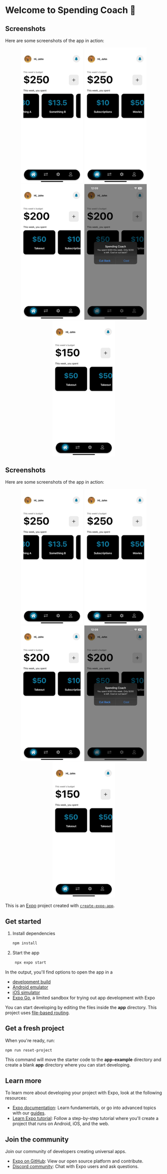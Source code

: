 # Welcome to Spending Coach 👋

## Screenshots

Here are some screenshots of the app in action:

<div align="center">
  <img src="assets/screenshots/s1.jpg" alt="Home Screen" width="200" />
  <img src="assets/screenshots/s2.jpg" alt="Expense Tracking" width="200" />
  <img src="assets/screenshots/s3.jpg" alt="Budget Overview" width="200" />
  <img src="assets/screenshots/s4.jpg" alt="Spending Insights" width="200" />
  <img src="assets/screenshots/s5.jpg" alt="Transaction History" width="200" />
</div>

## Screenshots

Here are some screenshots of the app in action:

<div align="center">
  <img src="assets/screenshots/s1.jpg" alt="Home Screen" width="200" />
  <img src="assets/screenshots/s2.jpg" alt="Expense Tracking" width="200" />
  <img src="assets/screenshots/s3.jpg" alt="Budget Overview" width="200" />
  <img src="assets/screenshots/s4.jpg" alt="Spending Insights" width="200" />
  <img src="assets/screenshots/s5.jpg" alt="Transaction History" width="200" />
</div>

This is an [Expo](https://expo.dev) project created with [`create-expo-app`](https://www.npmjs.com/package/create-expo-app).

## Get started

1. Install dependencies

   ```bash
   npm install
   ```

2. Start the app

   ```bash
    npx expo start
   ```

In the output, you'll find options to open the app in a

- [development build](https://docs.expo.dev/develop/development-builds/introduction/)
- [Android emulator](https://docs.expo.dev/workflow/android-studio-emulator/)
- [iOS simulator](https://docs.expo.dev/workflow/ios-simulator/)
- [Expo Go](https://expo.dev/go), a limited sandbox for trying out app development with Expo

You can start developing by editing the files inside the **app** directory. This project uses [file-based routing](https://docs.expo.dev/router/introduction).

## Get a fresh project

When you're ready, run:

```bash
npm run reset-project
```

This command will move the starter code to the **app-example** directory and create a blank **app** directory where you can start developing.

## Learn more

To learn more about developing your project with Expo, look at the following resources:

- [Expo documentation](https://docs.expo.dev/): Learn fundamentals, or go into advanced topics with our [guides](https://docs.expo.dev/guides).
- [Learn Expo tutorial](https://docs.expo.dev/tutorial/introduction/): Follow a step-by-step tutorial where you'll create a project that runs on Android, iOS, and the web.

## Join the community

Join our community of developers creating universal apps.

- [Expo on GitHub](https://github.com/expo/expo): View our open source platform and contribute.
- [Discord community](https://chat.expo.dev): Chat with Expo users and ask questions.

